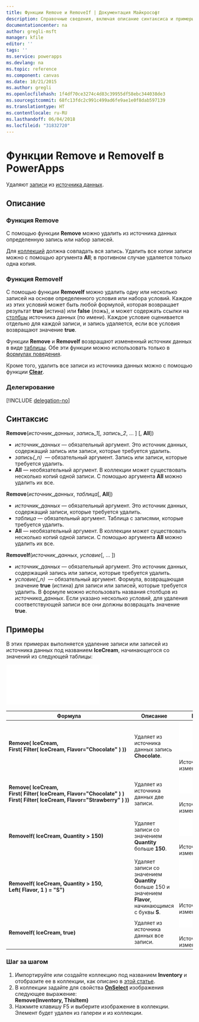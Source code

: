 ```yaml
---
title: Функции Remove и RemoveIf | Документация Майкрософт
description: Справочные сведения, включая описание синтаксиса и примеры, относительно функций Remove и RemoveIf в PowerApps
documentationcenter: na
author: gregli-msft
manager: kfile
editor: ''
tags: ''
ms.service: powerapps
ms.devlang: na
ms.topic: reference
ms.component: canvas
ms.date: 10/21/2015
ms.author: gregli
ms.openlocfilehash: 1f4df70ce3274c4d83c39955df58ebc344038de3
ms.sourcegitcommit: 68fc13fdc2c991c499ad6fe9ae1e0f8dab597139
ms.translationtype: HT
ms.contentlocale: ru-RU
ms.lasthandoff: 06/04/2018
ms.locfileid: "31832720"
---
```

# <a name="remove-and-removeif-functions-in-powerapps"></a>Функции Remove и RemoveIf в PowerApps
Удаляют [записи](../working-with-tables.md#records) из [источника данных](../working-with-data-sources.md).

## <a name="description"></a>Описание
### <a name="remove-function"></a>Функция Remove
С помощью функции **Remove** можно удалить из источника данных определенную запись или набор записей.  

Для [коллекций](../working-with-data-sources.md#collections) должна совпадать вся запись. Удалить все копии записи можно с помощью аргумента **All**; в противном случае удаляется только одна копия.

### <a name="removeif-function"></a>Функция RemoveIf
С помощью функции **RemoveIf** можно удалить одну или несколько записей на основе определенного условия или набора условий. Каждое из этих условий может быть любой формулой, которая возвращает результат **true** (истина) или **false** (ложь), и может содержать ссылки на [столбцы](../working-with-tables.md#columns) источника данных (по имени). Каждое условие оценивается отдельно для каждой записи, и запись удаляется, если все условия возвращают значение **true**.

Функции **Remove** и **RemoveIf** возвращают измененный источник данных в виде [таблицы](../working-with-tables.md). Обе эти функции можно использовать только в [формулах поведения](../working-with-formulas-in-depth.md).

Кроме того, удалить все записи из источника данных можно с помощью функции **[Clear](function-clear-collect-clearcollect.md)**.

### <a name="delegation"></a>Делегирование
[!INCLUDE [delegation-no](../../../includes/delegation-no.md)]

## <a name="syntax"></a>Синтаксис
**Remove**(*источник_данных*, *запись_1*[, *запись_2*, ... ] [, **All**])

* *источник_данных* — обязательный аргумент. Это источник данных, содержащий запись или записи, которые требуется удалить.
* *запись(_n)*  — обязательный аргумент. Запись или записи, которые требуется удалить.
* **All** — необязательный аргумент. В коллекции может существовать несколько копий одной записи.  С помощью аргумента **All** можно удалить их все.

**Remove**(*источник_данных*, *таблица*[, **All**])

* *источник_данных* — обязательный аргумент. Это источник данных, содержащий записи, которые требуется удалить.
* *таблица* — обязательный аргумент. Таблица с записями, которые требуется удалить.
* **All** — необязательный аргумент. В коллекции может существовать несколько копий одной записи.  С помощью аргумента **All** можно удалить их все.

**RemoveIf**(*источник_данных*, *условие*[, ... ])

* *источник_данных* — обязательный аргумент. Это источник данных, содержащий запись или записи, которые требуется удалить.
* *условие(_n)*  — обязательный аргумент. Формула, возвращающая значение **true** (истина) для записи или записей, которые требуется удалить.  В формуле можно использовать названия столбцов из *источника_данных*.  Если указано несколько *условий*, для удаления соответствующей записи все они должны возвращать значение **true**.

## <a name="examples"></a>Примеры
В этих примерах выполняется удаление записи или записей из источника данных под названием **IceCream**, начинающегося со значений из следующей таблицы:

![](media/function-remove-removeif/icecream.png)

| Формула | Описание | Возвращаемый результат |
| --- | --- | --- |
| **Remove(&nbsp;IceCream,<br>First(&nbsp;Filter(&nbsp;IceCream,&nbsp;Flavor="Chocolate"&nbsp;)&nbsp;))** |Удаляет из источника данных запись **Chocolate**. |<style> img { max-width: none } </style> ![](media/function-remove-removeif/icecream-no-chocolate.png)<br><br>Источник данных **IceCream** изменен. |
| **Remove(&nbsp;IceCream,<br>First(&nbsp;Filter(&nbsp;IceCream,&nbsp;Flavor="Chocolate"&nbsp;)&nbsp;) First(&nbsp;Filter(&nbsp;IceCream,&nbsp;Flavor="Strawberry"&nbsp;)&nbsp;))** |Удаляет из источника данных две записи. |![](media/function-remove-removeif/icecream-only-vanilla.png)<br><br>Источник данных **IceCream** изменен. |
| **RemoveIf(&nbsp;IceCream, Quantity&nbsp;>&nbsp;150)** |Удаляет записи со значением **Quantity** больше **150**. |![](media/function-remove-removeif/icecream-only-chocolate.png)<br><br>Источник данных **IceCream** изменен. |
| **RemoveIf(&nbsp;IceCream, Quantity&nbsp;>&nbsp;150, Left(&nbsp;Flavor,&nbsp;1&nbsp;) = "S")** |Удаляет записи со значением **Quantity** больше 150 и значением **Flavor**, начинающимся с буквы **S**. |![](media/function-remove-removeif/icecream-no-strawberry.png)<br><br><br>Источник данных **IceCream** изменен. |
| **RemoveIf(&nbsp;IceCream, true)** |Удаляет из источника данных все записи. |![](media/function-remove-removeif/icecream-empty.png)<br><br>Источник данных **IceCream** изменен. |

### <a name="step-by-step"></a>Шаг за шагом
1. Импортируйте или создайте коллекцию под названием **Inventory** и отобразите ее в коллекции, как описано в [этой статье](../show-images-text-gallery-sort-filter.md).
2. В коллекции задайте для свойства **[OnSelect](../controls/properties-core.md)** изображения следующее выражение:<br>**Remove(Inventory, ThisItem)**
3. Нажмите клавишу F5 и выберите изображение в коллекции.<br>Элемент будет удален из галереи и из коллекции.

